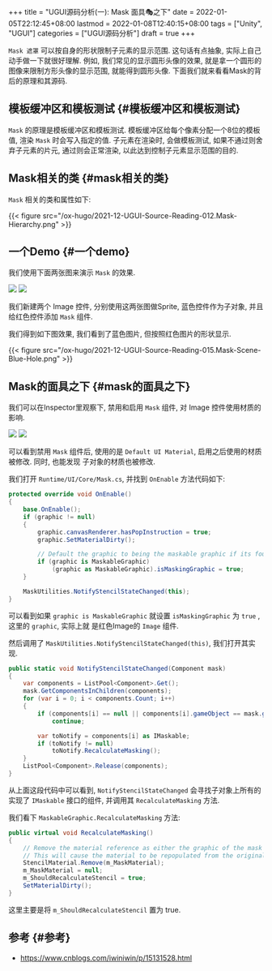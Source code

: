 +++
title = "UGUI源码分析(一): Mask 面具🎭之下"
date = 2022-01-05T22:12:45+08:00
lastmod = 2022-01-08T12:40:15+08:00
tags = ["Unity", "UGUI"]
categories = ["UGUI源码分析"]
draft = true
+++

`Mask 遮罩`  可以按自身的形状限制子元素的显示范围. 这句话有点抽象, 实际上自己动手做一下就很好理解.
例如, 我们常见的显示圆形头像的效果, 就是拿一个圆形的图像来限制方形头像的显示范围, 就能得到圆形头像.
下面我们就来看看Mask的背后的原理和其源码.


## 模板缓冲区和模板测试 {#模板缓冲区和模板测试}

`Mask` 的原理是模板缓冲区和模板测试. 模板缓冲区给每个像素分配一个8位的模板值, 渲染 `Mask` 时会写入指定的值.
子元素在渲染时, 会做模板测试, 如果不通过则舍弃子元素的片元, 通过则会正常渲染, 以此达到控制子元素显示范围的目的.


## Mask相关的类 {#mask相关的类}

`Mask` 相关的类和属性如下:


{{< figure src="/ox-hugo/2021-12-UGUI-Source-Reading-012.Mask-Hierarchy.png" >}}


## 一个Demo {#一个demo}

我们使用下面两张图来演示 `Mask` 的效果.

![](/ox-hugo/2021-12-UGUI-Source-Reading-014.Mask-Red-Hole.png)
![](/ox-hugo/2021-12-UGUI-Source-Reading-013.Mask-Blue.png)

我们新建两个 Image 控件, 分别使用这两张图做Sprite, 蓝色控件作为子对象, 并且给红色控件添加 `Mask` 组件.

我们得到如下图效果, 我们看到了蓝色图片, 但按照红色图片的形状显示.

{{< figure src="/ox-hugo/2021-12-UGUI-Source-Reading-015.Mask-Scene-Blue-Hole.png" >}}


## Mask的面具之下 {#mask的面具之下}

我们可以在Inspector里观察下, 禁用和启用 `Mask` 组件, 对 Image 控件使用材质的影响.

![](/ox-hugo/2021-12-UGUI-Source-Reading-016.Mask-Red-Disable.png)
![](/ox-hugo/2021-12-UGUI-Source-Reading-017.Mask-Red-Enable.png)

可以看到禁用 `Mask` 组件后, 使用的是 `Default UI Material`, 启用之后使用的材质被修改. 同时, 也能发现
子对象的材质也被修改.

我们打开 `Runtime/UI/Core/Mask.cs`, 并找到 `OnEnable` 方法代码如下:

```csharp
protected override void OnEnable()
{
    base.OnEnable();
    if (graphic != null)
    {
        graphic.canvasRenderer.hasPopInstruction = true;
        graphic.SetMaterialDirty();

        // Default the graphic to being the maskable graphic if its found.
        if (graphic is MaskableGraphic)
            (graphic as MaskableGraphic).isMaskingGraphic = true;
    }

    MaskUtilities.NotifyStencilStateChanged(this);
}
```

可以看到如果 `graphic is MaskableGraphic` 就设置 `isMaskingGraphic` 为 `true` , 这里的 `graphic`, 实际上就
是红色Image的 `Image` 组件.

然后调用了 `MaskUtilities.NotifyStencilStateChanged(this)`, 我们打开其实现.

```csharp
public static void NotifyStencilStateChanged(Component mask)
{
    var components = ListPool<Component>.Get();
    mask.GetComponentsInChildren(components);
    for (var i = 0; i < components.Count; i++)
    {
        if (components[i] == null || components[i].gameObject == mask.gameObject)
            continue;

        var toNotify = components[i] as IMaskable;
        if (toNotify != null)
            toNotify.RecalculateMasking();
    }
    ListPool<Component>.Release(components);
}
```

从上面这段代码中可以看到, `NotifyStencilStateChanged` 会寻找子对象上所有的实现了 `IMaskable` 接口的组件,
并调用其 `RecalculateMasking` 方法.

我们看下 `MaskableGraphic.RecalculateMasking` 方法:

```csharp
public virtual void RecalculateMasking()
{
    // Remove the material reference as either the graphic of the mask has been enable/ disabled.
    // This will cause the material to be repopulated from the original if need be. (case 994413)
    StencilMaterial.Remove(m_MaskMaterial);
    m_MaskMaterial = null;
    m_ShouldRecalculateStencil = true;
    SetMaterialDirty();
}
```

这里主要是将 `m_ShouldRecalculateStencil` 置为 true.


## 参考 {#参考}

-   <https://www.cnblogs.com/iwiniwin/p/15131528.html>
